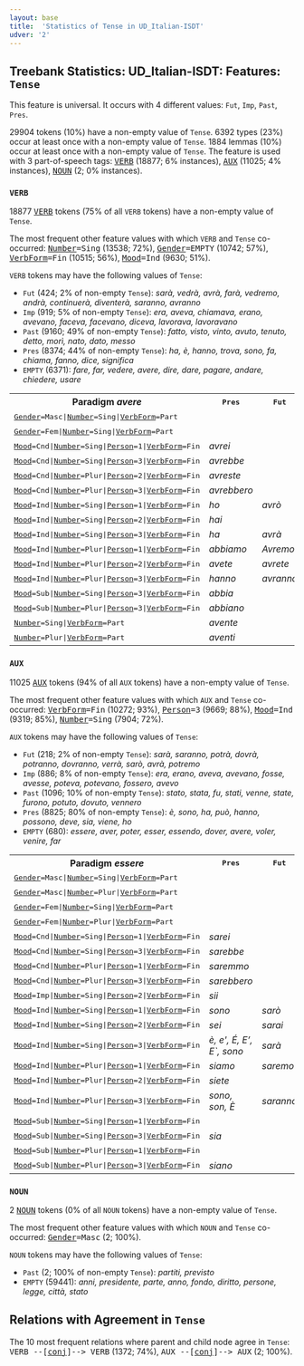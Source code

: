 ```yaml
---
layout: base
title:  'Statistics of Tense in UD_Italian-ISDT'
udver: '2'
---
```


## Treebank Statistics: UD_Italian-ISDT: Features: `Tense`

This feature is universal.
It occurs with 4 different values: `Fut`, `Imp`, `Past`, `Pres`.

29904 tokens (10%) have a non-empty value of `Tense`.
6392 types (23%) occur at least once with a non-empty value of `Tense`.
1884 lemmas (10%) occur at least once with a non-empty value of `Tense`.
The feature is used with 3 part-of-speech tags: <tt><a href="it_isdt-pos-VERB.html">VERB</a></tt> (18877; 6% instances), <tt><a href="it_isdt-pos-AUX.html">AUX</a></tt> (11025; 4% instances), <tt><a href="it_isdt-pos-NOUN.html">NOUN</a></tt> (2; 0% instances).

### `VERB`

18877 <tt><a href="it_isdt-pos-VERB.html">VERB</a></tt> tokens (75% of all `VERB` tokens) have a non-empty value of `Tense`.

The most frequent other feature values with which `VERB` and `Tense` co-occurred: <tt><a href="it_isdt-feat-Number.html">Number</a></tt><tt>=Sing</tt> (13538; 72%), <tt><a href="it_isdt-feat-Gender.html">Gender</a></tt><tt>=EMPTY</tt> (10742; 57%), <tt><a href="it_isdt-feat-VerbForm.html">VerbForm</a></tt><tt>=Fin</tt> (10515; 56%), <tt><a href="it_isdt-feat-Mood.html">Mood</a></tt><tt>=Ind</tt> (9630; 51%).

`VERB` tokens may have the following values of `Tense`:

* `Fut` (424; 2% of non-empty `Tense`): <em>sarà, vedrà, avrà, farà, vedremo, andrà, continuerà, diventerà, saranno, avranno</em>
* `Imp` (919; 5% of non-empty `Tense`): <em>era, aveva, chiamava, erano, avevano, faceva, facevano, diceva, lavorava, lavoravano</em>
* `Past` (9160; 49% of non-empty `Tense`): <em>fatto, visto, vinto, avuto, tenuto, detto, morì, nato, dato, messo</em>
* `Pres` (8374; 44% of non-empty `Tense`): <em>ha, è, hanno, trova, sono, fa, chiama, fanno, dice, significa</em>
* `EMPTY` (6371): <em>fare, far, vedere, avere, dire, dare, pagare, andare, chiedere, usare</em>

<table>
  <tr><th>Paradigm <i>avere</i></th><th><tt>Pres</tt></th><th><tt>Fut</tt></th><th><tt>Past</tt></th><th><tt>Imp</tt></th></tr>
  <tr><td><tt><tt><a href="it_isdt-feat-Gender.html">Gender</a></tt><tt>=Masc</tt>|<tt><a href="it_isdt-feat-Number.html">Number</a></tt><tt>=Sing</tt>|<tt><a href="it_isdt-feat-VerbForm.html">VerbForm</a></tt><tt>=Part</tt></tt></td><td></td><td></td><td><em>avuto</em></td><td></td></tr>
  <tr><td><tt><tt><a href="it_isdt-feat-Gender.html">Gender</a></tt><tt>=Fem</tt>|<tt><a href="it_isdt-feat-Number.html">Number</a></tt><tt>=Sing</tt>|<tt><a href="it_isdt-feat-VerbForm.html">VerbForm</a></tt><tt>=Part</tt></tt></td><td></td><td></td><td><em>avuta</em></td><td></td></tr>
  <tr><td><tt><tt><a href="it_isdt-feat-Mood.html">Mood</a></tt><tt>=Cnd</tt>|<tt><a href="it_isdt-feat-Number.html">Number</a></tt><tt>=Sing</tt>|<tt><a href="it_isdt-feat-Person.html">Person</a></tt><tt>=1</tt>|<tt><a href="it_isdt-feat-VerbForm.html">VerbForm</a></tt><tt>=Fin</tt></tt></td><td><em>avrei</em></td><td></td><td></td><td></td></tr>
  <tr><td><tt><tt><a href="it_isdt-feat-Mood.html">Mood</a></tt><tt>=Cnd</tt>|<tt><a href="it_isdt-feat-Number.html">Number</a></tt><tt>=Sing</tt>|<tt><a href="it_isdt-feat-Person.html">Person</a></tt><tt>=3</tt>|<tt><a href="it_isdt-feat-VerbForm.html">VerbForm</a></tt><tt>=Fin</tt></tt></td><td><em>avrebbe</em></td><td></td><td></td><td></td></tr>
  <tr><td><tt><tt><a href="it_isdt-feat-Mood.html">Mood</a></tt><tt>=Cnd</tt>|<tt><a href="it_isdt-feat-Number.html">Number</a></tt><tt>=Plur</tt>|<tt><a href="it_isdt-feat-Person.html">Person</a></tt><tt>=2</tt>|<tt><a href="it_isdt-feat-VerbForm.html">VerbForm</a></tt><tt>=Fin</tt></tt></td><td><em>avreste</em></td><td></td><td></td><td></td></tr>
  <tr><td><tt><tt><a href="it_isdt-feat-Mood.html">Mood</a></tt><tt>=Cnd</tt>|<tt><a href="it_isdt-feat-Number.html">Number</a></tt><tt>=Plur</tt>|<tt><a href="it_isdt-feat-Person.html">Person</a></tt><tt>=3</tt>|<tt><a href="it_isdt-feat-VerbForm.html">VerbForm</a></tt><tt>=Fin</tt></tt></td><td><em>avrebbero</em></td><td></td><td></td><td></td></tr>
  <tr><td><tt><tt><a href="it_isdt-feat-Mood.html">Mood</a></tt><tt>=Ind</tt>|<tt><a href="it_isdt-feat-Number.html">Number</a></tt><tt>=Sing</tt>|<tt><a href="it_isdt-feat-Person.html">Person</a></tt><tt>=1</tt>|<tt><a href="it_isdt-feat-VerbForm.html">VerbForm</a></tt><tt>=Fin</tt></tt></td><td><em>ho</em></td><td><em>avrò</em></td><td></td><td><em>avevo</em></td></tr>
  <tr><td><tt><tt><a href="it_isdt-feat-Mood.html">Mood</a></tt><tt>=Ind</tt>|<tt><a href="it_isdt-feat-Number.html">Number</a></tt><tt>=Sing</tt>|<tt><a href="it_isdt-feat-Person.html">Person</a></tt><tt>=2</tt>|<tt><a href="it_isdt-feat-VerbForm.html">VerbForm</a></tt><tt>=Fin</tt></tt></td><td><em>hai</em></td><td></td><td></td><td></td></tr>
  <tr><td><tt><tt><a href="it_isdt-feat-Mood.html">Mood</a></tt><tt>=Ind</tt>|<tt><a href="it_isdt-feat-Number.html">Number</a></tt><tt>=Sing</tt>|<tt><a href="it_isdt-feat-Person.html">Person</a></tt><tt>=3</tt>|<tt><a href="it_isdt-feat-VerbForm.html">VerbForm</a></tt><tt>=Fin</tt></tt></td><td><em>ha</em></td><td><em>avrà</em></td><td><em>ebbe</em></td><td><em>aveva</em></td></tr>
  <tr><td><tt><tt><a href="it_isdt-feat-Mood.html">Mood</a></tt><tt>=Ind</tt>|<tt><a href="it_isdt-feat-Number.html">Number</a></tt><tt>=Plur</tt>|<tt><a href="it_isdt-feat-Person.html">Person</a></tt><tt>=1</tt>|<tt><a href="it_isdt-feat-VerbForm.html">VerbForm</a></tt><tt>=Fin</tt></tt></td><td><em>abbiamo</em></td><td><em>Avremo</em></td><td></td><td><em>avevamo</em></td></tr>
  <tr><td><tt><tt><a href="it_isdt-feat-Mood.html">Mood</a></tt><tt>=Ind</tt>|<tt><a href="it_isdt-feat-Number.html">Number</a></tt><tt>=Plur</tt>|<tt><a href="it_isdt-feat-Person.html">Person</a></tt><tt>=2</tt>|<tt><a href="it_isdt-feat-VerbForm.html">VerbForm</a></tt><tt>=Fin</tt></tt></td><td><em>avete</em></td><td><em>avrete</em></td><td></td><td></td></tr>
  <tr><td><tt><tt><a href="it_isdt-feat-Mood.html">Mood</a></tt><tt>=Ind</tt>|<tt><a href="it_isdt-feat-Number.html">Number</a></tt><tt>=Plur</tt>|<tt><a href="it_isdt-feat-Person.html">Person</a></tt><tt>=3</tt>|<tt><a href="it_isdt-feat-VerbForm.html">VerbForm</a></tt><tt>=Fin</tt></tt></td><td><em>hanno</em></td><td><em>avranno</em></td><td><em>ebbero</em></td><td><em>avevano</em></td></tr>
  <tr><td><tt><tt><a href="it_isdt-feat-Mood.html">Mood</a></tt><tt>=Sub</tt>|<tt><a href="it_isdt-feat-Number.html">Number</a></tt><tt>=Sing</tt>|<tt><a href="it_isdt-feat-Person.html">Person</a></tt><tt>=3</tt>|<tt><a href="it_isdt-feat-VerbForm.html">VerbForm</a></tt><tt>=Fin</tt></tt></td><td><em>abbia</em></td><td></td><td></td><td><em>avesse</em></td></tr>
  <tr><td><tt><tt><a href="it_isdt-feat-Mood.html">Mood</a></tt><tt>=Sub</tt>|<tt><a href="it_isdt-feat-Number.html">Number</a></tt><tt>=Plur</tt>|<tt><a href="it_isdt-feat-Person.html">Person</a></tt><tt>=3</tt>|<tt><a href="it_isdt-feat-VerbForm.html">VerbForm</a></tt><tt>=Fin</tt></tt></td><td><em>abbiano</em></td><td></td><td></td><td></td></tr>
  <tr><td><tt><tt><a href="it_isdt-feat-Number.html">Number</a></tt><tt>=Sing</tt>|<tt><a href="it_isdt-feat-VerbForm.html">VerbForm</a></tt><tt>=Part</tt></tt></td><td><em>avente</em></td><td></td><td></td><td></td></tr>
  <tr><td><tt><tt><a href="it_isdt-feat-Number.html">Number</a></tt><tt>=Plur</tt>|<tt><a href="it_isdt-feat-VerbForm.html">VerbForm</a></tt><tt>=Part</tt></tt></td><td><em>aventi</em></td><td></td><td></td><td></td></tr>
</table>

### `AUX`

11025 <tt><a href="it_isdt-pos-AUX.html">AUX</a></tt> tokens (94% of all `AUX` tokens) have a non-empty value of `Tense`.

The most frequent other feature values with which `AUX` and `Tense` co-occurred: <tt><a href="it_isdt-feat-VerbForm.html">VerbForm</a></tt><tt>=Fin</tt> (10272; 93%), <tt><a href="it_isdt-feat-Person.html">Person</a></tt><tt>=3</tt> (9669; 88%), <tt><a href="it_isdt-feat-Mood.html">Mood</a></tt><tt>=Ind</tt> (9319; 85%), <tt><a href="it_isdt-feat-Number.html">Number</a></tt><tt>=Sing</tt> (7904; 72%).

`AUX` tokens may have the following values of `Tense`:

* `Fut` (218; 2% of non-empty `Tense`): <em>sarà, saranno, potrà, dovrà, potranno, dovranno, verrà, sarò, avrà, potremo</em>
* `Imp` (886; 8% of non-empty `Tense`): <em>era, erano, aveva, avevano, fosse, avesse, poteva, potevano, fossero, avevo</em>
* `Past` (1096; 10% of non-empty `Tense`): <em>stato, stata, fu, stati, venne, state, furono, potuto, dovuto, vennero</em>
* `Pres` (8825; 80% of non-empty `Tense`): <em>è, sono, ha, può, hanno, possono, deve, sia, viene, ho</em>
* `EMPTY` (680): <em>essere, aver, poter, esser, essendo, dover, avere, voler, venire, far</em>

<table>
  <tr><th>Paradigm <i>essere</i></th><th><tt>Pres</tt></th><th><tt>Fut</tt></th><th><tt>Past</tt></th><th><tt>Imp</tt></th></tr>
  <tr><td><tt><tt><a href="it_isdt-feat-Gender.html">Gender</a></tt><tt>=Masc</tt>|<tt><a href="it_isdt-feat-Number.html">Number</a></tt><tt>=Sing</tt>|<tt><a href="it_isdt-feat-VerbForm.html">VerbForm</a></tt><tt>=Part</tt></tt></td><td></td><td></td><td><em>stato</em></td><td></td></tr>
  <tr><td><tt><tt><a href="it_isdt-feat-Gender.html">Gender</a></tt><tt>=Masc</tt>|<tt><a href="it_isdt-feat-Number.html">Number</a></tt><tt>=Plur</tt>|<tt><a href="it_isdt-feat-VerbForm.html">VerbForm</a></tt><tt>=Part</tt></tt></td><td></td><td></td><td><em>stati</em></td><td></td></tr>
  <tr><td><tt><tt><a href="it_isdt-feat-Gender.html">Gender</a></tt><tt>=Fem</tt>|<tt><a href="it_isdt-feat-Number.html">Number</a></tt><tt>=Sing</tt>|<tt><a href="it_isdt-feat-VerbForm.html">VerbForm</a></tt><tt>=Part</tt></tt></td><td></td><td></td><td><em>stata</em></td><td></td></tr>
  <tr><td><tt><tt><a href="it_isdt-feat-Gender.html">Gender</a></tt><tt>=Fem</tt>|<tt><a href="it_isdt-feat-Number.html">Number</a></tt><tt>=Plur</tt>|<tt><a href="it_isdt-feat-VerbForm.html">VerbForm</a></tt><tt>=Part</tt></tt></td><td></td><td></td><td><em>state</em></td><td></td></tr>
  <tr><td><tt><tt><a href="it_isdt-feat-Mood.html">Mood</a></tt><tt>=Cnd</tt>|<tt><a href="it_isdt-feat-Number.html">Number</a></tt><tt>=Sing</tt>|<tt><a href="it_isdt-feat-Person.html">Person</a></tt><tt>=1</tt>|<tt><a href="it_isdt-feat-VerbForm.html">VerbForm</a></tt><tt>=Fin</tt></tt></td><td><em>sarei</em></td><td></td><td></td><td></td></tr>
  <tr><td><tt><tt><a href="it_isdt-feat-Mood.html">Mood</a></tt><tt>=Cnd</tt>|<tt><a href="it_isdt-feat-Number.html">Number</a></tt><tt>=Sing</tt>|<tt><a href="it_isdt-feat-Person.html">Person</a></tt><tt>=3</tt>|<tt><a href="it_isdt-feat-VerbForm.html">VerbForm</a></tt><tt>=Fin</tt></tt></td><td><em>sarebbe</em></td><td></td><td></td><td></td></tr>
  <tr><td><tt><tt><a href="it_isdt-feat-Mood.html">Mood</a></tt><tt>=Cnd</tt>|<tt><a href="it_isdt-feat-Number.html">Number</a></tt><tt>=Plur</tt>|<tt><a href="it_isdt-feat-Person.html">Person</a></tt><tt>=1</tt>|<tt><a href="it_isdt-feat-VerbForm.html">VerbForm</a></tt><tt>=Fin</tt></tt></td><td><em>saremmo</em></td><td></td><td></td><td></td></tr>
  <tr><td><tt><tt><a href="it_isdt-feat-Mood.html">Mood</a></tt><tt>=Cnd</tt>|<tt><a href="it_isdt-feat-Number.html">Number</a></tt><tt>=Plur</tt>|<tt><a href="it_isdt-feat-Person.html">Person</a></tt><tt>=3</tt>|<tt><a href="it_isdt-feat-VerbForm.html">VerbForm</a></tt><tt>=Fin</tt></tt></td><td><em>sarebbero</em></td><td></td><td></td><td></td></tr>
  <tr><td><tt><tt><a href="it_isdt-feat-Mood.html">Mood</a></tt><tt>=Imp</tt>|<tt><a href="it_isdt-feat-Number.html">Number</a></tt><tt>=Sing</tt>|<tt><a href="it_isdt-feat-Person.html">Person</a></tt><tt>=2</tt>|<tt><a href="it_isdt-feat-VerbForm.html">VerbForm</a></tt><tt>=Fin</tt></tt></td><td><em>sii</em></td><td></td><td></td><td></td></tr>
  <tr><td><tt><tt><a href="it_isdt-feat-Mood.html">Mood</a></tt><tt>=Ind</tt>|<tt><a href="it_isdt-feat-Number.html">Number</a></tt><tt>=Sing</tt>|<tt><a href="it_isdt-feat-Person.html">Person</a></tt><tt>=1</tt>|<tt><a href="it_isdt-feat-VerbForm.html">VerbForm</a></tt><tt>=Fin</tt></tt></td><td><em>sono</em></td><td><em>sarò</em></td><td><em>Fui</em></td><td><em>ero</em></td></tr>
  <tr><td><tt><tt><a href="it_isdt-feat-Mood.html">Mood</a></tt><tt>=Ind</tt>|<tt><a href="it_isdt-feat-Number.html">Number</a></tt><tt>=Sing</tt>|<tt><a href="it_isdt-feat-Person.html">Person</a></tt><tt>=2</tt>|<tt><a href="it_isdt-feat-VerbForm.html">VerbForm</a></tt><tt>=Fin</tt></tt></td><td><em>sei</em></td><td><em>sarai</em></td><td></td><td></td></tr>
  <tr><td><tt><tt><a href="it_isdt-feat-Mood.html">Mood</a></tt><tt>=Ind</tt>|<tt><a href="it_isdt-feat-Number.html">Number</a></tt><tt>=Sing</tt>|<tt><a href="it_isdt-feat-Person.html">Person</a></tt><tt>=3</tt>|<tt><a href="it_isdt-feat-VerbForm.html">VerbForm</a></tt><tt>=Fin</tt></tt></td><td><em>è, e', É, E’, E`, sono</em></td><td><em>sarà</em></td><td><em>fu</em></td><td><em>era</em></td></tr>
  <tr><td><tt><tt><a href="it_isdt-feat-Mood.html">Mood</a></tt><tt>=Ind</tt>|<tt><a href="it_isdt-feat-Number.html">Number</a></tt><tt>=Plur</tt>|<tt><a href="it_isdt-feat-Person.html">Person</a></tt><tt>=1</tt>|<tt><a href="it_isdt-feat-VerbForm.html">VerbForm</a></tt><tt>=Fin</tt></tt></td><td><em>siamo</em></td><td><em>saremo</em></td><td></td><td><em>eravamo</em></td></tr>
  <tr><td><tt><tt><a href="it_isdt-feat-Mood.html">Mood</a></tt><tt>=Ind</tt>|<tt><a href="it_isdt-feat-Number.html">Number</a></tt><tt>=Plur</tt>|<tt><a href="it_isdt-feat-Person.html">Person</a></tt><tt>=2</tt>|<tt><a href="it_isdt-feat-VerbForm.html">VerbForm</a></tt><tt>=Fin</tt></tt></td><td><em>siete</em></td><td></td><td></td><td><em>eravate</em></td></tr>
  <tr><td><tt><tt><a href="it_isdt-feat-Mood.html">Mood</a></tt><tt>=Ind</tt>|<tt><a href="it_isdt-feat-Number.html">Number</a></tt><tt>=Plur</tt>|<tt><a href="it_isdt-feat-Person.html">Person</a></tt><tt>=3</tt>|<tt><a href="it_isdt-feat-VerbForm.html">VerbForm</a></tt><tt>=Fin</tt></tt></td><td><em>sono, son, È</em></td><td><em>saranno</em></td><td><em>furono</em></td><td><em>erano</em></td></tr>
  <tr><td><tt><tt><a href="it_isdt-feat-Mood.html">Mood</a></tt><tt>=Sub</tt>|<tt><a href="it_isdt-feat-Number.html">Number</a></tt><tt>=Sing</tt>|<tt><a href="it_isdt-feat-Person.html">Person</a></tt><tt>=1</tt>|<tt><a href="it_isdt-feat-VerbForm.html">VerbForm</a></tt><tt>=Fin</tt></tt></td><td></td><td></td><td></td><td><em>fossi</em></td></tr>
  <tr><td><tt><tt><a href="it_isdt-feat-Mood.html">Mood</a></tt><tt>=Sub</tt>|<tt><a href="it_isdt-feat-Number.html">Number</a></tt><tt>=Sing</tt>|<tt><a href="it_isdt-feat-Person.html">Person</a></tt><tt>=3</tt>|<tt><a href="it_isdt-feat-VerbForm.html">VerbForm</a></tt><tt>=Fin</tt></tt></td><td><em>sia</em></td><td></td><td></td><td><em>fosse</em></td></tr>
  <tr><td><tt><tt><a href="it_isdt-feat-Mood.html">Mood</a></tt><tt>=Sub</tt>|<tt><a href="it_isdt-feat-Number.html">Number</a></tt><tt>=Plur</tt>|<tt><a href="it_isdt-feat-Person.html">Person</a></tt><tt>=1</tt>|<tt><a href="it_isdt-feat-VerbForm.html">VerbForm</a></tt><tt>=Fin</tt></tt></td><td></td><td></td><td></td><td><em>fossimo</em></td></tr>
  <tr><td><tt><tt><a href="it_isdt-feat-Mood.html">Mood</a></tt><tt>=Sub</tt>|<tt><a href="it_isdt-feat-Number.html">Number</a></tt><tt>=Plur</tt>|<tt><a href="it_isdt-feat-Person.html">Person</a></tt><tt>=3</tt>|<tt><a href="it_isdt-feat-VerbForm.html">VerbForm</a></tt><tt>=Fin</tt></tt></td><td><em>siano</em></td><td></td><td></td><td><em>fossero</em></td></tr>
</table>

### `NOUN`

2 <tt><a href="it_isdt-pos-NOUN.html">NOUN</a></tt> tokens (0% of all `NOUN` tokens) have a non-empty value of `Tense`.

The most frequent other feature values with which `NOUN` and `Tense` co-occurred: <tt><a href="it_isdt-feat-Gender.html">Gender</a></tt><tt>=Masc</tt> (2; 100%).

`NOUN` tokens may have the following values of `Tense`:

* `Past` (2; 100% of non-empty `Tense`): <em>partiti, previsto</em>
* `EMPTY` (59441): <em>anni, presidente, parte, anno, fondo, diritto, persone, legge, città, stato</em>

## Relations with Agreement in `Tense`

The 10 most frequent relations where parent and child node agree in `Tense`:
<tt>VERB --[<tt><a href="it_isdt-dep-conj.html">conj</a></tt>]--> VERB</tt> (1372; 74%),
<tt>AUX --[<tt><a href="it_isdt-dep-conj.html">conj</a></tt>]--> AUX</tt> (2; 100%).


